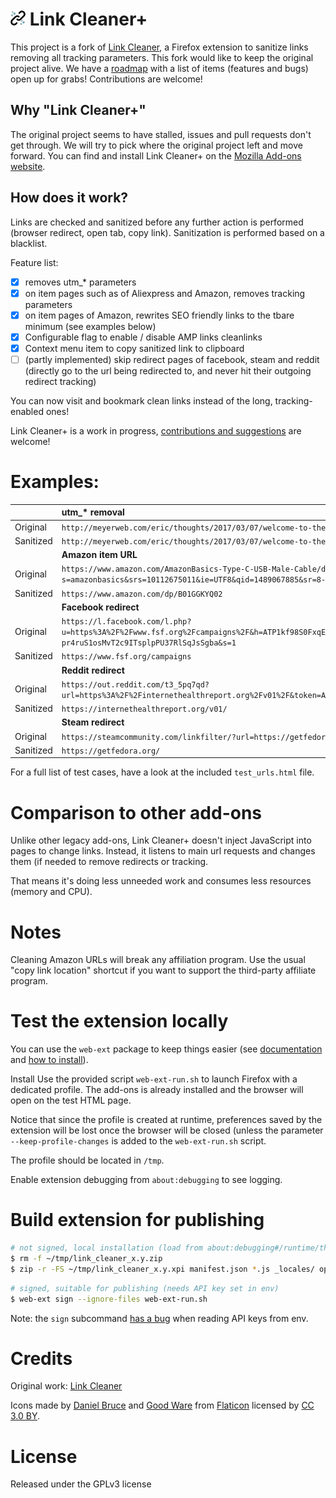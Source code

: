 # ![Link Cleaner+](/assets/web-link-cleaned-thumb.png) Link Cleaner+

This project is a fork of [Link Cleaner](https://github.com/idlewan/link_cleaner), a Firefox extension to sanitize links removing all tracking parameters. This fork would like to keep the original project alive. We have a [roadmap](https://github.com/apiraino/link_cleaner/wiki) with a list of items (features and bugs) open up for grabs! Contributions are welcome!

## Why "Link Cleaner+"

The original project seems to have stalled, issues and pull requests don't get through. We will try to pick where the original project left and move forward. You can find and install Link Cleaner+ on the [Mozilla Add-ons website](https://addons.mozilla.org/en-US/firefox/addon/link-cleaner-plus/).

## How does it work?

Links are checked and sanitized before any further action is performed (browser redirect, open tab, copy link). Sanitization is performed based on a blacklist.

Feature list:
- [x] removes utm_* parameters
- [x] on item pages such as of Aliexpress and Amazon, removes tracking parameters
- [x] on item pages of Amazon, rewrites SEO friendly links to the tbare minimum (see examples below)
- [x] Configurable flag to enable / disable AMP links cleanlinks
- [x] Context menu item to copy sanitized link to clipboard
- [ ] (partly implemented) skip redirect pages of facebook, steam and reddit (directly go to the url
being redirected to, and never hit their outgoing redirect tracking)

You can now visit and bookmark clean links instead of the long, tracking-enabled ones!

Link Cleaner+ is a work in progress, [contributions and suggestions](https://github.com/apiraino/link_cleaner/issues) are welcome!

# Examples:

|                | utm_* removal                                                                                                                                                                                                    |
| -              | :-                                                                                                                                                                                                               |
| Original  | `http://meyerweb.com/eric/thoughts/2017/03/07/welcome-to-the-grid/?utm_source=frontendfocus&utm_medium=email`                                                                                                    |
| Sanitized | `http://meyerweb.com/eric/thoughts/2017/03/07/welcome-to-the-grid`                                                                                                                                               |
|                | **Amazon item URL**                                                                                                                                                                                              |
| Original  | `https://www.amazon.com/AmazonBasics-Type-C-USB-Male-Cable/dp/B01GGKYQ02/ref=sr_1_1?s=amazonbasics&srs=10112675011&ie=UTF8&qid=1489067885&sr=8-1&keywords=usb-c`                                                 |
| Sanitized | `https://www.amazon.com/dp/B01GGKYQ02`                                                                                                                                                                           |
|                | **Facebook redirect**                                                                                                                                                                                            |
| Original  | `https://l.facebook.com/l.php?u=https%3A%2F%2Fwww.fsf.org%2Fcampaigns%2F&h=ATP1kf98S0FxqErjoW8VmdSllIp4veuH2_m1jl69sEEeLzUXbkNXrVnzRMp65r5vf21LJGTgJwR2b66m97zYJoXx951n-pr4ruS1osMvT2c9ITsplpPU37RlSqJsSgba&s=1` |
| Sanitized | `https://www.fsf.org/campaigns`                                                                                                                                                                                  |
|                | **Reddit redirect**                                                                                                                                                                                              |
| Original  | `https://out.reddit.com/t3_5pq7qd?url=https%3A%2F%2Finternethealthreport.org%2Fv01%2F&token=AQAAZV6JWHBBnIcVjV1wvxVg5gKyCQQSdUhGIvuEUmdPZhxhm8kH&app_name=reddit.com`                                            |
| Sanitized | `https://internethealthreport.org/v01/`                                                                                                                                                                          |
|                | **Steam redirect**                                                                                                                                                                                               |
| Original  | `https://steamcommunity.com/linkfilter/?url=https://getfedora.org/`                                                                                                                                              |
| Sanitized | `https://getfedora.org/`                                                                                                                                                                                         |


For a full list of test cases, have a look at the included `test_urls.html` file.

# Comparison to other add-ons

Unlike other legacy add-ons, Link Cleaner+ doesn't inject JavaScript into pages to change links. Instead, it listens to main url requests and changes them (if needed to remove redirects or tracking.

That means it's doing less unneeded work and consumes less resources (memory and CPU).

# Notes

Cleaning Amazon URLs will break any affiliation program. Use the usual "copy link location" shortcut if you want to support the third-party affiliate program.

# Test the extension locally

You can use the `web-ext` package to keep things easier (see [documentation](https://developer.mozilla.org/en-US/docs/Mozilla/Add-ons/WebExtensions/web-ext_command_reference#web-ext_sign) and [how to install](https://github.com/mozilla/web-ext)).

Install Use the provided script `web-ext-run.sh` to launch Firefox with a dedicated profile. The add-ons is already installed and the browser will open on the test HTML page.

Notice that since the profile is created at runtime, preferences saved by the extension will be lost once the browser will be closed (unless the parameter `--keep-profile-changes` is added to the `web-ext-run.sh` script.

The profile should be located in `/tmp`.

Enable extension debugging from `about:debugging` to see logging.

# Build extension for publishing
``` bash
# not signed, local installation (load from about:debugging#/runtime/this-firefox)
$ rm -f ~/tmp/link_cleaner_x.y.zip
$ zip -r -FS ~/tmp/link_cleaner_x.y.xpi manifest.json *.js _locales/ options/
```

``` bash
# signed, suitable for publishing (needs API key set in env)
$ web-ext sign --ignore-files web-ext-run.sh
```

Note: the `sign` subcommand [has a bug](https://github.com/mozilla/web-ext/issues/793) when reading API keys from env.

# Credits

Original work: [Link Cleaner](https://github.com/idlewan/link_cleaner)

Icons made by [Daniel Bruce](https://www.flaticon.com/authors/daniel-bruce) and [Good Ware](https://www.flaticon.com/authors/good-ware) from [Flaticon](https://www.flaticon.com) licensed by [CC 3.0 BY](http://creativecommons.org/licenses/by/3.0).

# License

Released under the GPLv3 license
